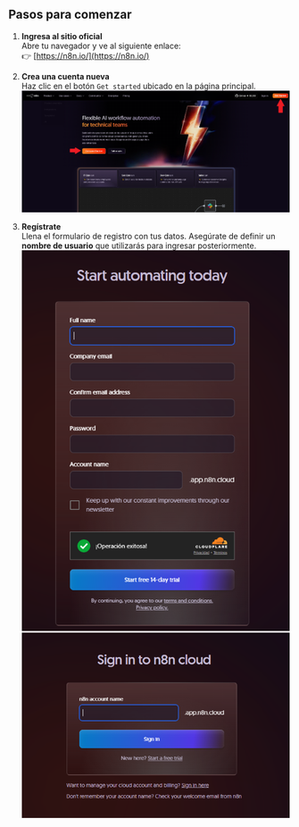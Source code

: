 ## Pasos para comenzar

1. **Ingresa al sitio oficial**  
   Abre tu navegador y ve al siguiente enlace:  
   👉 [https://n8n.io/](https://n8n.io/)

2. **Crea una cuenta nueva**  
   Haz clic en el botón `Get started` ubicado en la página principal.
   ![1](n8n_inicio.png)  

4. **Regístrate**  
   Llena el formulario de registro con tus datos. Asegúrate de definir un **nombre de usuario** que utilizarás para ingresar posteriormente.
![1](n8n_formulario.PNG)
 ![1](n8n-usuario.PNG)  
